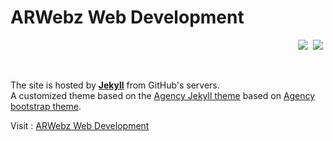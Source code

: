 # ARWebz Web Development

<p align="right">
	<a href="https://arwebz.github.io/">
		<img src="https://img.shields.io/badge/status-Active-green.svg"></a>&nbsp;
	<a href="https://jekyllrb.com/">
		<img src="https://img.shields.io/badge/powered_by-Jekyll-red.svg"></a>&nbsp;
</p><br>

The site is hosted by [**Jekyll**](https://jekyllrb.com/) from GitHub's servers.<br>
A customized theme based on the [Agency Jekyll theme](https://github.com/y7kim/agency-jekyll-theme) based on [Agency bootstrap theme](https://startbootstrap.com/template-overviews/agency/).

Visit : [ARWebz Web Development](https://arwebz.github.io/)
